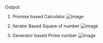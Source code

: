 Output:
1. Promise based Calculator
![image](https://github.com/user-attachments/assets/28b147dc-b911-4ee6-b42a-e071620db26f)

2. Iterator Based Square of number
![image](https://github.com/user-attachments/assets/9bbc95f9-dcd4-4728-8a7d-d986ee08e498)

3. Generator based Prime number
![image](https://github.com/user-attachments/assets/b45796fc-8d92-47c6-9635-c3ea1174800a)
